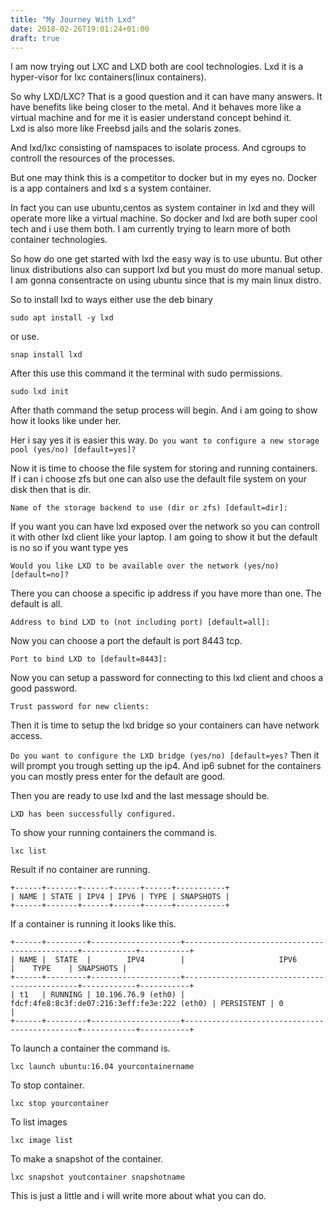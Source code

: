 ```yaml
---
title: "My Journey With Lxd"
date: 2018-02-26T19:01:24+01:00
draft: true
---
```

I am now trying out LXC and LXD both are cool technologies. Lxd  it is a 
hyper-visor for lxc containers(linux containers).

So why LXD/LXC?  That is a good question and it can have many answers. 
It have benefits like being closer to the metal. And  it behaves more like a 
virtual machine and for me it is easier understand concept behind it.  
Lxd is also more like Freebsd jails and the solaris zones. 

And lxd/lxc consisting of  namspaces to isolate process. And cgroups to 
controll the resources of the  processes. 

But one may think this is a competitor to docker but in my eyes no. 
 Docker is a app containers and lxd s a system container. 

In fact you can use ubuntu,centos as system container in lxd and they will 
operate more like a virtual machine. So docker and lxd are both super cool tech 
and i use them both. I am currently trying to learn more of both container technologies. 



So how do one get started with lxd the easy way is to use ubuntu. 
But other linux distributions  also can support lxd but you must do more manual 
setup. I am gonna consentracte on using ubuntu since that is my main linux distro. 

So to install lxd to ways either use the deb binary

```sudo apt install -y lxd```

or use.

```snap install lxd```

After this use this command it the terminal with sudo permissions. 

```sudo lxd init```

 After thath command the setup process will begin. And i am going to show how 
 it looks like under her. 

Her i say yes it is easier  this way. 
 ```Do you want to configure a new storage pool (yes/no) [default=yes]?```

Now it is time to choose the file system for storing and running containers. 
If i can i choose zfs but one can also use the default 
file system on your disk then that is dir.

```Name of the storage backend to use (dir or zfs) [default=dir]:```

If you want you can have lxd exposed over the network so you can controll it 
with other lxd client like your laptop. I am going to show it but the default 
is no so if you want type yes

```Would you like LXD to be available over the network (yes/no) [default=no]?```

There you can choose a specific ip address if you have more than one. 
The default is all. 

```Address to bind LXD to (not including port) [default=all]:```

Now you can choose a port the default is port 8443 tcp.

```Port to bind LXD to [default=8443]:```

Now you can setup a password for connecting to this lxd client and choos a 
good password.

```Trust password for new clients: ```

Then it is time to setup the lxd bridge so your containers can have network 
access.

```Do you want to configure the LXD bridge (yes/no) [default=yes?```
Then it will prompt you trough setting up the ip4. And ip6 subnet for the 
containers you can mostly press enter for the default are good.

Then you are ready to use lxd and the last message should be.

```LXD has been successfully configured.```

To show your running containers the command is. 

```lxc list```

Result if no container are running.

```
+------+-------+------+------+------+-----------+ 
| NAME | STATE | IPV4 | IPV6 | TYPE | SNAPSHOTS |
+------+-------+------+------+------+-----------+ 

```
If a container is running it looks like this.

```
+------+---------+--------------------+----------------------------------------------+------------+-----------+
| NAME |  STATE  |        IPV4        |                     IPV6                     |    TYPE    | SNAPSHOTS |
+------+---------+--------------------+----------------------------------------------+------------+-----------+
| t1   | RUNNING | 10.196.76.9 (eth0) | fdcf:4fe8:8c3f:de07:216:3eff:fe3e:222 (eth0) | PERSISTENT | 0         |
+------+---------+--------------------+----------------------------------------------+------------+-----------+

```

To launch a container the command is.

```lxc launch ubuntu:16.04 yourcontainername```

To stop container.

```lxc stop yourcontainer```

To list images 

```lxc image list```

To make a snapshot of the container.

```lxc snapshot youtcontainer snapshotname```

This is just a little and i will write more about what you can do.

